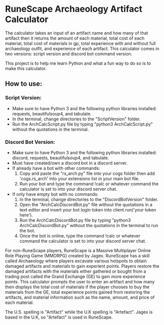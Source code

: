 # RuneScape Archaeology Artifact Calculator

The calculator takes an input of an artifact name and how many of that artifact then it returns the amount of each material, total cost of each material, total cost of materials in gp, total experience with and without full archaeology outfit, and experience of each artifact. This calculator comes in two versions: script version and discord bot command version.

This project is to help me learn Python and what a fun way to do so is to make this calculator.

## How to use:
### Script Version:
- Make sure to have Python 3 and the following python libraries installed: requests, beautifulsoup4, and tabulate.
- In the terminal, change directories to the "ScriptVersion" folder.
- Run the ArchCalcScript.py file by typing "python3 ArchCalcScript.py" without the quotations in the terminal. 

### Discord Bot Version:
- Make sure to have Python 3 and the following python libraries installed: discord, requests, beautifulsoup4, and tabulate.
- Must have created/own a discord bot in a discord server.
- If already have a bot with other commands:
  1. Copy and paste the "rs_arch.py" file into your cogs folder then add 'cogs.rs_arch' into your extensions list in your main bot file.
  2. Run your bot and type the command !calc or whatever command the calculator is set to into your discord server chat.
- If only have empty bot with no commands:
  1. In the terminal, change directories to the "DiscordBotVersion" folder.
  2. Open the "ArchCalcDiscordBot.py" file without the quotations in a text editor and insert your bot login token into client.run('your token here').
  3. Run the ArchCalcDiscordBot.py file by typing "python3 ArchCalcDiscordBot.py" without the quotations in the terminal to run the bot.
  4. Once the bot is online, type the command !calc or whatever command the calculator is set to into your discord server chat.

For non-RuneScape players, RuneScape is a Massive Multiplayer Online Role Playing Game (MMORPG) created by Jagex. RuneScape has a skill called Archaeology where players excavate various hotspots to obtain damaged artifacts and materials to gain experient points. Players restore the damaged artifacts with the materials either gathered or bought from a trading post called the Grand Exchange (GE) to gain more experience points. This calculator prompts the user to enter an artifact and how many then displays the total cost of materials if the player chooses to buy the materials from the GE, total experience points gained from restoring the artifacts, and material information such as the name, amount, and price of each material. 

The U.S. spelling is "Artifact" while the U.K spelling is "Artefact". Jagex is based in the U.K, so "Artefact" is used in RuneScape.
